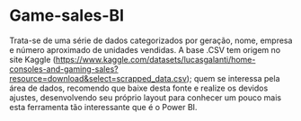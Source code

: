 ﻿# Game-sales-BI
Trata-se de uma série de dados categorizados por geração, nome, empresa e número aproximado de unidades vendidas. 
A base .CSV tem origem no site Kaggle (https://www.kaggle.com/datasets/lucasgalanti/home-consoles-and-gaming-sales?resource=download&select=scrapped_data.csv);
quem se interessa pela área de dados, recomendo que baixe desta fonte e realize os devidos ajustes, desenvolvendo seu próprio layout para conhecer um pouco mais esta ferramenta tão interessante que é o Power BI.
